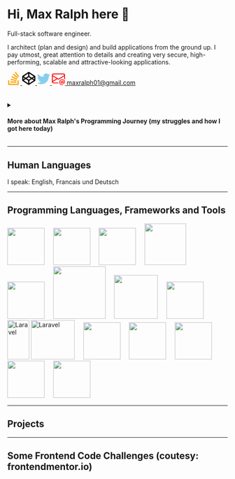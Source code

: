 # Hi, Max Ralph here 👋

Full-stack software engineer.

I architect (plan and design) and build applications from the ground up. I pay utmost, great attention to details and creating very secure, high-performing, scalable and attractive-looking applications.

<div>
    <a href="https://stackoverflow.com/users/15151841/maximillian-raphaels">
        <svg xmlns="http://www.w3.org/2000/svg" width="30" height="30" fill="orange" class="bi bi-stack-overflow" viewBox="0 0 16 16">
        <path d="M12.412 14.572V10.29h1.428V16H1v-5.71h1.428v4.282h9.984z"/>
        <path d="M3.857 13.145h7.137v-1.428H3.857v1.428zM10.254 0 9.108.852l4.26 5.727 1.146-.852L10.254 0zm-3.54 3.377 5.484 4.567.913-1.097L7.627 2.28l-.914 1.097zM4.922 6.55l6.47 3.013.603-1.294-6.47-3.013-.603 1.294zm-.925 3.344 6.985 1.469.294-1.398-6.985-1.468-.294 1.397z"/>
        </svg>
    </a>
    <a href="https://codepen.io/maxralph">
        <svg width="30" height="30" fill="white" viewBox="0 0 128 128">
        <path d="M125.571 39.926l-58.5-39c-1.997-1.23-4.128-1.24-6.142 0l-58.5 39C.929 40.926 0 42.712 0 44.497v39c0 1.786.929 3.572 2.429 4.571l58.5 39.006c1.996 1.229 4.128 1.24 6.142 0l58.5-39.006c1.5-.999 2.429-2.785 2.429-4.57v-39c0-1.786-.929-3.572-2.429-4.572zm-56.07-24.144l43.07 28.715-19.214 12.858L69.5 41.425V15.784zm-11.001 0v25.644L34.642 57.354 15.428 44.498 58.5 15.782zm-47.5 39l13.786 9.215L11 73.212v-18.43zm47.5 57.43L15.428 83.497 34.642 70.64 58.5 86.569v25.643zM64 76.997l-19.428-13 19.428-13 19.428 13-19.428 13zm5.5 35.215V86.569L93.357 70.64l19.214 12.857-43.07 28.715zm47.5-39l-13.786-9.215L117 54.783v18.429z" fill="#000"></path>
        </svg>
    </a>
    <a href="https://twitter.com/jsuis_maxralph">
        <svg xmlns="http://www.w3.org/2000/svg" width="30" height="30" fill="skyblue" class="bi bi-twitter" viewBox="0 0 16 16">
        <path d="M5.026 15c6.038 0 9.341-5.003 9.341-9.334 0-.14 0-.282-.006-.422A6.685 6.685 0 0 0 16 3.542a6.658 6.658 0 0 1-1.889.518 3.301 3.301 0 0 0 1.447-1.817 6.533 6.533 0 0 1-2.087.793A3.286 3.286 0 0 0 7.875 6.03a9.325 9.325 0 0 1-6.767-3.429 3.289 3.289 0 0 0 1.018 4.382A3.323 3.323 0 0 1 .64 6.575v.045a3.288 3.288 0 0 0 2.632 3.218 3.203 3.203 0 0 1-.865.115 3.23 3.23 0 0 1-.614-.057 3.283 3.283 0 0 0 3.067 2.277A6.588 6.588 0 0 1 .78 13.58a6.32 6.32 0 0 1-.78-.045A9.344 9.344 0 0 0 5.026 15z"/>
        </svg>
    </a>
    <a href="">
        <svg xmlns="http://www.w3.org/2000/svg" width="30" height="30" fill="red" class="bi bi-envelope-at" viewBox="0 0 16 16">
        <path d="M2 2a2 2 0 0 0-2 2v8.01A2 2 0 0 0 2 14h5.5a.5.5 0 0 0 0-1H2a1 1 0 0 1-.966-.741l5.64-3.471L8 9.583l7-4.2V8.5a.5.5 0 0 0 1 0V4a2 2 0 0 0-2-2H2Zm3.708 6.208L1 11.105V5.383l4.708 2.825ZM1 4.217V4a1 1 0 0 1 1-1h12a1 1 0 0 1 1 1v.217l-7 4.2-7-4.2Z"/>
        <path d="M14.247 14.269c1.01 0 1.587-.857 1.587-2.025v-.21C15.834 10.43 14.64 9 12.52 9h-.035C10.42 9 9 10.36 9 12.432v.214C9 14.82 10.438 16 12.358 16h.044c.594 0 1.018-.074 1.237-.175v-.73c-.245.11-.673.18-1.18.18h-.044c-1.334 0-2.571-.788-2.571-2.655v-.157c0-1.657 1.058-2.724 2.64-2.724h.04c1.535 0 2.484 1.05 2.484 2.326v.118c0 .975-.324 1.39-.639 1.39-.232 0-.41-.148-.41-.42v-2.19h-.906v.569h-.03c-.084-.298-.368-.63-.954-.63-.778 0-1.259.555-1.259 1.4v.528c0 .892.49 1.434 1.26 1.434.471 0 .896-.227 1.014-.643h.043c.118.42.617.648 1.12.648Zm-2.453-1.588v-.227c0-.546.227-.791.573-.791.297 0 .572.192.572.708v.367c0 .573-.253.744-.564.744-.354 0-.581-.215-.581-.8Z"/>
        </svg> maxralph01@gmail.com
    </a>
</div>

<br />
<br />
<details>
    <summary>
        <h4>More about Max Ralph's Programming Journey (my struggles and how I got here today)</h4>
    </summary>

    This is a long, but interesting read if you like catchy life stories. I skipped some parts to make it shorter than it would have been.

    I learnt about programming in 2007. I started programming in 2018. In 2019, I became very serious about it.

    I have taken my time for years (since 2019), step-by-step to hone my skills. Throughout this build-up (preparatory) phase, I did not apply to jobs. Now, I am ready to be employed. By hiring me, you are assured of very high quality software.

    I went through the perilous path of "self-taught".

    First in 2007, I got my first laptop. I learnt about Python. I installed Python 2. But unfortunately, I did not know my way around it. I downloaded free books online, but could not make sense of any of it.

    Later on, I learnt about Ruby. The red color drew me in. I downloaded a free e-book again on it. I would say I made extra progress than I had previously done with Python manuals, because I started understanding the steps. But in the end, I could not produce anything yet from all I had read. I dropped programming.

    Later on in 2017, I learnt about Node.JS. I bought an online course on it. But I never opened it, unfortunately, because I had financial struggles I needed to tackle and had less free time to study.

    Finally, in 2018, I decided to be really serious about it all. I downloaded another e-book, "HTML & CSS Design and Build Websites by Jon Duckett". This book gave me my first productive application (web pages).

    I was using Atom, Sublime Text. No VS Code then and other IDEs that weren't mainstream. They got the job done.


    Impressed by this feat I had achieved from this book, I went ahead and downloaded another e-book from the same author, but this time on JavaScript, "JavaScript and JQuery interactive front-end web development". JavaScript and JQuery sank in a bit. But did not yield the desired result.

    I even tried the book, "Eloquent JavaScript by Marijn Haverbeke". This book helped me a bit. But I was still largely unproductive with JavaScript.

    I was frustrated by how JavaScript did me. So, I kept searching and searching until in 2019, I found Google's MaterializeCSS. Materialize was a game changer for me as I was finally able to build presentable web pages with sprinkles of JavaScript.
    My JavaScript worries had finally been solved!

    And so, I decided never ever ever ever lol to touch JavaScript and ever again (I made it a point of duty), since I could use Materialize with its sprinkles of JS. Little did I know I would love JavaScript more than everything else later down the road.
    So, I looked up PHP. I started experimenting with it as well. I found so many books. I read.

    I learnt about frameworks that just like Materialize was for CSS, there were frameworks for programming languages. Zend Framework entered the room.

    So, at this point, I had Zend and Materialize. I could build working pages. I chose Zend because it was presented as a framework that could build enterprise applications. And that Laravel was not as secure as it is. What did I know, I was teaching myself.

    Unfortunately, the unexpected happened. Google announced they had decided to stop supporting MaterializeCSS. Zend on the other hand stopped supporting the framework for whatever reason.

    The 2 technologies I knew had been decimated. I was demoralized.

    I had to start afresh again. I learnt Bootstrap, which I had previously rejected as I was of the opinion that Google is stron ger than Twitter and whatever technologies they both had would mirror their strengths. I guess I was wrong, afterall.

    I also needed to replace Zend. I started to learn vanilla PHP again. And luckily, I thought to myself to try out the Laravel I had earlier rejected in favor of the more "robust" Zend. I could not get something productive until I saw on YouTube, Brad Traversy's Laravel 5.8 course. This video series were a gamechanger for me.

    Once more, I had Bootstrap and Laravel again up my sleeves. I could build anything.

    Tailwind got released. I wasn't having it then. It was too long (the classes) and complicated for me.

    Learnt basics of Python and I added Django framework to my list.

    I stuck with Laravel and Bootstrap until I started encountering issues that required knowledge of the underlying technologies. I realized I needed to learn these languages.

    I started with PHP. Then, Python.

    In 2021, I learnt of MDN website and its powers. This made me as strong as I am today.

    From MDN, I polished my HTML, CSS skills. MDN demystified the once scary JavaScript. And they made me love JavaScript so much that I would go into any interview with JavaScript as my preferred language. Once most scary to now most loved. Unimaginable!

    I added Node.JS. I revised and updated my Django skills to include testing.

    And I decided to touch some functional programming. I have been experimenting with Elixir and its Phoenix framework as it is being presented as more approachable than Haskell.

    Later on, with the vanilla CSS skills I had obtained from MDN, the once scary TailwindCSS was just like plain old CSS, I got to realize to my amazement.

    And here we are today with the skills I have.

</details>

---

## Human Languages

I speak:
English, Francais und Deutsch

---

## Programming Languages, Frameworks and Tools

<div>
    <img src="https://cdn.jsdelivr.net/gh/devicons/devicon/icons/javascript/javascript-original.svg" width=85 /> &nbsp; &nbsp;
    <img src="https://cdn.jsdelivr.net/gh/devicons/devicon/icons/php/php-original.svg" width=85 /> &nbsp; &nbsp;
    <img src="https://cdn.jsdelivr.net/gh/devicons/devicon/icons/python/python-original-wordmark.svg" width=85 /> &nbsp; &nbsp;
    <img src="https://cdn.jsdelivr.net/gh/devicons/devicon/icons/elixir/elixir-original-wordmark.svg" width=95 /> &nbsp; &nbsp;
    <img src="https://cdn.jsdelivr.net/gh/devicons/devicon/icons/css3/css3-original-wordmark.svg" width=85 /> &nbsp; &nbsp;
    <img src="https://cdn.jsdelivr.net/gh/devicons/devicon/icons/nodejs/nodejs-original-wordmark.svg" width=120 /> &nbsp; &nbsp;
    <img src="https://cdn.jsdelivr.net/gh/devicons/devicon/icons/express/express-original-wordmark.svg" width=100 /> &nbsp; &nbsp;
    <img src="https://cdn.jsdelivr.net/gh/devicons/devicon/icons/react/react-original-wordmark.svg" width=85 /> &nbsp; &nbsp;
    <img align="" class="w-8 h-8 shrink-0 transition-all duration-300 lg:w-12 lg:h-12" src="https://laravel.com/img/logomark.min.svg" alt="Laravel" width="50" height="90">
    <img src="https://laravel.com//img/logotype.min.svg" alt="Laravel" class="hidden ml-4 lg:block" width="100" height="90"> &nbsp; &nbsp;
    <img src="https://cdn.jsdelivr.net/gh/devicons/devicon/icons/django/django-plain-wordmark.svg" width=85 /> &nbsp; &nbsp;
    <img src="https://cdn.jsdelivr.net/gh/devicons/devicon/icons/phoenix/phoenix-original-wordmark.svg" width=85 /> &nbsp; &nbsp;
    <img src="https://cdn.jsdelivr.net/gh/devicons/devicon/icons/mysql/mysql-original-wordmark.svg" width=85 /> &nbsp; &nbsp;
    <img src="https://cdn.jsdelivr.net/gh/devicons/devicon/icons/postgresql/postgresql-original-wordmark.svg" width=85 /> &nbsp; &nbsp;
    <img src="https://cdn.jsdelivr.net/gh/devicons/devicon/icons/mongodb/mongodb-original-wordmark.svg" width=85 /> &nbsp; &nbsp;
</div>

---

## Projects

---

## Some Frontend Code Challenges (coutesy: frontendmentor.io)



<!--
**maxralph1/maxralph1** is a ✨ _special_ ✨ repository because its `README.md` (this file) appears on your GitHub profile.

Here are some ideas to get you started:

- 🔭 I’m currently working on ...
- 🌱 I’m currently learning ...
- 👯 I’m looking to collaborate on ...
- 🤔 I’m looking for help with ...
- 💬 Ask me about ...
- 📫 How to reach me: ...
- 😄 Pronouns: ...
- ⚡ Fun fact: ...
-->
